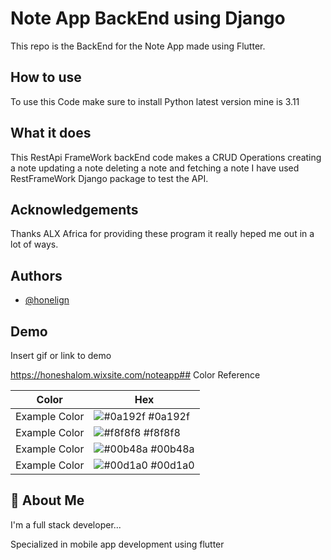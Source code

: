 
# Note App BackEnd using Django

This repo is the BackEnd for the Note App made using Flutter.



## How to use
To use this Code make sure to install Python latest version mine is 3.11

## What it does
This RestApi FrameWork backEnd code makes a CRUD Operations
creating a note
updating a note
deleting a note 
and fetching a note
I have used RestFrameWork Django package to test the API.

## Acknowledgements

Thanks ALX Africa for providing these program it really heped me out in a lot of ways.

 

## Authors

- [@honelign](https://www.github.com/honelign)


## Demo

Insert gif or link to demo

https://honeshalom.wixsite.com/noteapp## Color Reference

| Color             | Hex                                                                |
| ----------------- | ------------------------------------------------------------------ |
| Example Color | ![#0a192f](https://via.placeholder.com/10/0a192f?text=+) #0a192f |
| Example Color | ![#f8f8f8](https://via.placeholder.com/10/f8f8f8?text=+) #f8f8f8 |
| Example Color | ![#00b48a](https://via.placeholder.com/10/00b48a?text=+) #00b48a |
| Example Color | ![#00d1a0](https://via.placeholder.com/10/00b48a?text=+) #00d1a0 |


## 🚀 About Me
I'm a full stack developer...

Specialized in mobile app development using flutter